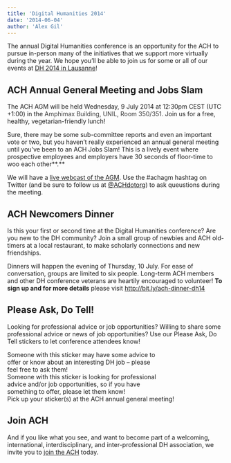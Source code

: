 ```yaml
---
title: 'Digital Humanities 2014'
date: '2014-06-04'
author: 'Alex Gil'
---
```

The annual Digital Humanities conference is an opportunity for the ACH to pursue in-person many of the initiatives that we support more virtually during the year. We hope you’ll be able to join us for some or all of our events at [DH 2014 in Lausanne](http://dh2014.org)!

ACH Annual General Meeting and Jobs Slam
----------------------------------------

The ACH AGM will be held Wednesday, 9 July 2014 at 12:30pm CEST (UTC +1:00) in the <span style="color: #373737;">Amphimax Building, UNIL, Room 350/351.</span> Join us for a free, healthy, vegetarian-friendly lunch!

Sure, there may be some sub-committee reports and even an important vote or two, but you haven’t really experienced an annual general meeting until you’ve been to an ACH Jobs Slam! This is a lively event where prospective employees and employers have 30 seconds of floor-time to woo each other**.**

We will have a [live webcast of the AGM](http://dharchive.org/stream.html). Use the #achagm hashtag on Twitter (and be sure to follow us at [@ACHdotorg](http://twitter.com/achdotorg)) to ask queustions during the meeting.

ACH Newcomers Dinner
--------------------

Is this your first or second time at the Digital Humanities conference? Are you new to the DH community? Join a small group of newbies and ACH old-timers at a local restaurant, to make scholarly connections and new friendships.

Dinners will happen the evening of Thursday, 10 July. For ease of conversation, groups are limited to six people. Long-term ACH members and other DH conference veterans are heartily encouraged to volunteer! **To sign up and for more details** please visit <http://bit.ly/ach-dinner-dh14>

Please Ask, Do Tell!
--------------------

Looking for professional advice or job opportunities? Willing to share some professional advice or news of job opportunities? Use our Please Ask, Do Tell stickers to let conference attendees know!

<div style="width: 350px;">Someone with this sticker may have some advice to offer or know about an interesting DH job – please feel free to ask them!</div>

<div style="width: 350px;">Someone with this sticker is looking for professional advice and/or job opportunities, so if you have something to offer, please let them know!</div>Pick up your sticker(s) at the ACH annual general meeting!

Join ACH
--------

And if you like what you see, and want to become part of a welcoming, international, interdisciplinary, and inter-professional DH association, we invite you to [join the ACH](https://members.ach.org/) today.